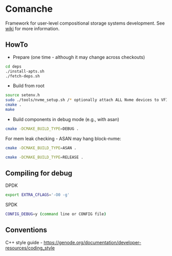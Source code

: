 # Comanche
Framework for user-level compositional storage systems development. See [wiki](https://github.com/IBM/comanche/wiki) for more information.

HowTo
-----

* Prepare (one time - although it may change across checkouts)

```bash
cd deps
./install-apts.sh
./fetch-deps.sh
```

* Build from root

```bash
source setenv.h
sudo ./tools/nvme_setup.sh /* optionally attach ALL Nvme devices to VFIO */
cmake .
make
```

* Build components in debug mode (e.g., with asan)

```bash
cmake -DCMAKE_BUILD_TYPE=DEBUG .
```

For mem leak checking - ASAN may hang block-nvme:

```bash
cmake -DCMAKE_BUILD_TYPE=ASAN .

cmake -DCMAKE_BUILD_TYPE=RELEASE .
```


Compiling for debug
-------------------

DPDK
```bash
export EXTRA_CFLAGS='-O0 -g'
```
SPDK
```bash
CONFIG_DEBUG=y (command line or CONFIG file)
```


Conventions
-----------

C++ style guide - https://genode.org/documentation/developer-resources/coding_style

